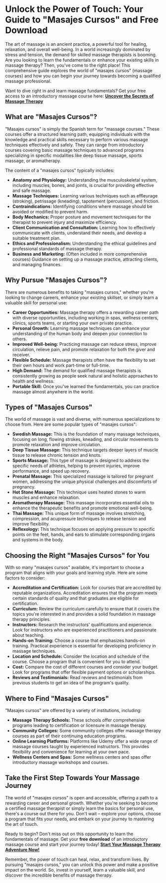 # Unlock the Power of Touch: Your Guide to "Masajes Cursos" and Free Download

The art of massage is an ancient practice, a powerful tool for healing, relaxation, and overall well-being. In a world increasingly dominated by stress and tension, the demand for skilled massage therapists is booming. Are you looking to learn the fundamentals or enhance your existing skills in massage therapy? Then, you've come to the right place! This comprehensive guide explores the world of "masajes cursos" (massage courses) and how you can begin your journey towards becoming a qualified massage professional.

Want to dive right in and learn massage fundamentals? Get your free access to an introductory massage course here: [**Uncover the Secrets of Massage Therapy**](https://udemywork.com/masajes-cursos)

## What are "Masajes Cursos"?

"Masajes cursos" is simply the Spanish term for "massage courses." These courses offer a structured learning path, equipping individuals with the knowledge and practical skills necessary to perform various massage techniques effectively and safely. They can range from introductory courses covering basic massage techniques to advanced programs specializing in specific modalities like deep tissue massage, sports massage, or aromatherapy.

The content of a "masajes cursos" typically includes:

*   **Anatomy and Physiology:** Understanding the musculoskeletal system, including muscles, bones, and joints, is crucial for providing effective and safe massage.
*   **Massage Techniques:** Learning various techniques such as effleurage (stroking), petrissage (kneading), tapotement (percussion), and friction.
*   **Contraindications:** Identifying conditions where massage should be avoided or modified to prevent harm.
*   **Body Mechanics:** Proper posture and movement techniques for the therapist to prevent injury and maximize efficiency.
*   **Client Communication and Consultation:** Learning how to effectively communicate with clients, understand their needs, and develop a suitable treatment plan.
*   **Ethics and Professionalism:** Understanding the ethical guidelines and professional standards of massage therapy.
*   **Business and Marketing:** (Often included in more comprehensive courses) Guidance on setting up a massage practice, attracting clients, and managing finances.

## Why Pursue "Masajes Cursos"?

There are numerous benefits to taking "masajes cursos," whether you're looking to change careers, enhance your existing skillset, or simply learn a valuable skill for personal use:

*   **Career Opportunities:** Massage therapy offers a rewarding career path with diverse opportunities, including working in spas, wellness centers, clinics, sports teams, or starting your own private practice.
*   **Personal Growth:** Learning massage techniques can enhance your understanding of the human body and deepen your connection to others.
*   **Improved Well-being:** Practicing massage can reduce stress, improve circulation, relieve pain, and promote relaxation for both the giver and receiver.
*   **Flexible Schedule:** Massage therapists often have the flexibility to set their own hours and work part-time or full-time.
*   **High Demand:** The demand for qualified massage therapists is consistently growing as people seek natural and holistic approaches to health and wellness.
*   **Portable Skill:** Once you've learned the fundamentals, you can practice massage almost anywhere in the world.

## Types of "Masajes Cursos"

The world of massage is vast and diverse, with numerous specializations to choose from. Here are some popular types of "masajes cursos":

*   **Swedish Massage:** This is the foundation of many massage techniques, focusing on long, flowing strokes, kneading, and circular movements to promote relaxation and improve circulation.
*   **Deep Tissue Massage:** This technique targets deeper layers of muscle tissue to release chronic tension and knots.
*   **Sports Massage:** This type of massage is designed to address the specific needs of athletes, helping to prevent injuries, improve performance, and speed up recovery.
*   **Prenatal Massage:** This specialized massage is tailored for pregnant women, addressing the unique physical challenges and discomforts of pregnancy.
*   **Hot Stone Massage:** This technique uses heated stones to warm muscles and enhance relaxation.
*   **Aromatherapy Massage:** This massage incorporates essential oils to enhance the therapeutic benefits and promote emotional well-being.
*   **Thai Massage:** This unique form of massage involves stretching, compression, and acupressure techniques to release tension and improve flexibility.
*   **Reflexology:** This technique focuses on applying pressure to specific points on the feet, hands, and ears to stimulate corresponding organs and systems in the body.

## Choosing the Right "Masajes Cursos" for You

With so many "masajes cursos" available, it's important to choose a program that aligns with your goals and learning style. Here are some factors to consider:

*   **Accreditation and Certification:** Look for courses that are accredited by reputable organizations. Accreditation ensures that the program meets certain standards of quality and that graduates are eligible for certification.
*   **Curriculum:** Review the curriculum carefully to ensure that it covers the topics you're interested in and provides a solid foundation in massage therapy principles.
*   **Instructors:** Research the instructors' qualifications and experience. Look for instructors who are experienced practitioners and passionate about teaching.
*   **Hands-on Training:** Choose a course that emphasizes hands-on training. Practical experience is essential for developing proficiency in massage techniques.
*   **Location and Schedule:** Consider the location and schedule of the course. Choose a program that is convenient for you to attend.
*   **Cost:** Compare the cost of different courses and consider your budget. Look for programs that offer flexible payment options or scholarships.
*   **Reviews and Testimonials:** Read reviews and testimonials from previous students to get an idea of the program's quality.

## Where to Find "Masajes Cursos"

"Masajes cursos" are offered by a variety of institutions, including:

*   **Massage Therapy Schools:** These schools offer comprehensive programs leading to certification or licensure in massage therapy.
*   **Community Colleges:** Some community colleges offer massage therapy courses as part of their continuing education programs.
*   **Online Learning Platforms:** Platforms like Udemy offer a wide range of massage courses taught by experienced instructors. This provides flexibility and convenience for learning at your own pace.
*   **Wellness Centers and Spas:** Some wellness centers and spas offer introductory massage workshops and courses.

## Take the First Step Towards Your Massage Journey

The world of "masajes cursos" is open and accessible, offering a path to a rewarding career and personal growth. Whether you're seeking to become a certified massage therapist or simply learn the basics for personal use, there's a course out there for you. Don't wait – explore your options, choose a program that fits your needs, and embark on your journey to mastering the art of touch.

Ready to begin? Don't miss out on this opportunity to learn the fundamentals of massage. Get your **free download** of an introductory massage course and start your journey today! [**Start Your Massage Therapy Adventure Now!**](https://udemywork.com/masajes-cursos)

Remember, the power of touch can heal, relax, and transform lives. By pursuing "masajes cursos," you can unlock this power and make a positive impact on the world. So, invest in yourself, learn a valuable skill, and discover the incredible benefits of massage therapy.
